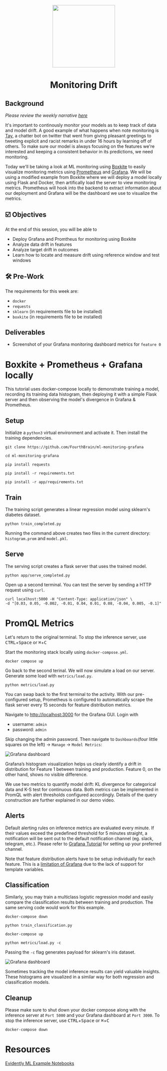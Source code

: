 <p align = "center" draggable=”false” ><img src="https://user-images.githubusercontent.com/37101144/161836199-fdb0219d-0361-4988-bf26-48b0fad160a3.png"
     width="200px"
     height="auto"/>
</p>

# <h1 align="center" id="heading">Monitoring Drift</h1>


## Background
*Please review the weekly narrative [here](https://www.notion.so/Week-14-MLOps-Pipelines-Monitoring-and-Automation-639b4ef5787c4abb81bf3f8a2ca9845c#8072a14879674a8dbb37d140406f003f)*

It's important to continously monitor your models as to keep track of data and model drift. A good example of what happens when note monitoring is [Tay](https://en.wikipedia.org/wiki/Tay_(bot)), a chatter bot on twitter that went from giving pleasant greetings to tweeting explicit and racist remarks in under 16 hours by learning off of others. To make sure our model is always focusing on the features we're interested and keeping a consistent behavior in its predictions, we need monitoring.

Today we'll be taking a look at ML monitoring using [Boxkite](https://github.com/boxkite-ml/boxkite) to easily visualize monitoring metrics using [Prometheus](https://prometheus.io/) and [Grafana](https://grafana.com/). We will be using a modified example from Boxkite where we will deploy a model locally using Flask and Docker, then artifically load the server to view monitoring metrics. Prometheus will hook into the backend to extract information about our deployment and Grafana will be the dashboard we use to visualize the metrics.

## ☑️ Objectives
At the end of this session, you will be able to
- Deploy Grafana and Promtheus for monitoring using Boxkite
- Analyze data drift in features
- Analyze target drift in outcomes
- Learn how to locate and measure drift using reference window and test windows

## :hammer_and_wrench: Pre-Work
The requirements for this week are:
- `docker`
- `requests`
- `sklearn` (in requirements file to be installed)
- `boxkite` (in requirements file to be installed)

## Deliverables
- Screenshot of your Grafana monitoring dashboard metrics for `feature 0`

# Boxkite + Prometheus + Grafana locally

This tutorial uses docker-compose locally to demonstrate training a model, recording its training data histogram, then deploying it with a simple Flask server and then observing the model's divergence in Grafana & Prometheus.

## Setup

Initialize a `python3` virtual environment and activate it. Then install the training dependencies.

```console
git clone https://github.com/FourthBrain/ml-monitoring-grafana
```

```console
cd ml-monitoring-grafana
```

```console
pip install requests
```

```console
pip install -r requirements.txt
```

```console
pip install -r app/requirements.txt
```

## Train

The training script generates a linear regression model using sklearn's diabetes dataset.

```console
python train_completed.py
```

Running the command above creates two files in the current directory: `histogram.prom` and `model.pkl`.

## Serve

The serving script creates a flask server that uses the trained model.

```console
python app/serve_completed.py
```

Open up a second terminal. You can test the server by sending a HTTP request using `curl`.

```console
curl localhost:5000 -H "Content-Type: application/json" \
-d "[0.03, 0.05, -0.002, -0.01, 0.04, 0.01, 0.08, -0.04, 0.005, -0.1]"
```

# PromQL Metrics

Let's return to the original terminal. To stop the inference server, use <kbd>CTRL</kbd>+<kbd>Space</kbd> or <kbd>⌘</kbd>+<kbd>C</kbd>

Start the monitoring stack locally using `docker-compose.yml`.

```console
docker compose up
```

Go back to the second terinal. We will now simulate a load on our server. Generate some load with `metrics/load.py`.

```console
python metrics/load.py
```

You can swap back to the first terminal to the activity. With our pre-configured setup, Prometheus is configured to automatically scrape the flask server every 15 seconds for feature distribution metrics. 

Navigate to [http://localhost:3000](http://localhost:3000) for the Grafana GUI. 
Login with 
- username: `admin`
- password: `admin`

Skip changing the admin password. Then navigate to `Dashboards`(four little squares on the left) -> `Manage` -> `Model Metrics`:

![Grafana dashboard](assets/regression.png "Grafana Dashboard")

Grafana’s histogram visualization helps us clearly identify a drift in distribution for Feature 1 between training and production. Feature 0, on the other hand, shows no visible difference.

We use two metrics to quantify model drift: KL divergence for categorical data and K-S test for continuous data. Both metrics can be implemented in PromQL with alert thresholds configured accordingly. Details of the query construction are further explained in our demo video.

## Alerts

Default alerting rules on inference metrics are evaluated every minute. If their values exceed the predefined threshold for 5 minutes straight, a notification will be sent out to the default notification channel (eg. slack, telegram, etc.). Please refer to [Grafana Tutorial](https://grafana.com/docs/grafana/latest/alerting/notifications/#add-a-notification-channel) for setting up your preferred channel.

Note that feature distribution alerts have to be setup individually for each feature. This is a [limitation of Grafana](https://github.com/grafana/grafana/issues/6557) due to the lack of support for template variables.

## Classification

Similarly, you may train a multiclass logistic regression model and easily compare the classification results between training and production. The same serving code would work for this example.

```console
docker-compose down
```
```console
python train_classification.py
```
```console
docker-compose up
```
```console
python metrics/load.py -c
```

Passing the `-c` flag generates payload for sklearn's iris dataset.

![Grafana dashboard](assets/classification.png "Grafana Dashboard")


Sometimes tracking the model inference results can yield valuable insights. These histograms are visualized in a similar way for both regression and classification models. 


## Cleanup

Please make sure to shut down your docker compose along with the inference server at `Port 5000` and your Grafana dashboard at `Port 3000`. To stop the inference server, use <kbd>CTRL</kbd>+<kbd>Space</kbd> or <kbd>⌘</kbd>+<kbd>C</kbd>

```console
docker-compose down
```

# Resources
[Evidently ML Example Notebooks](https://github.com/evidentlyai/evidently#card_index_dividers-examples)